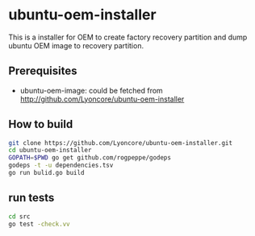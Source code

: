# ubuntu-oem-installer

This is a installer for OEM to create factory recovery partition and dump ubuntu OEM image to recovery partition.

## Prerequisites
- ubuntu-oem-image: could be fetched from http://github.com/Lyoncore/ubuntu-oem-installer

## How to build
``` bash
git clone https://github.com/Lyoncore/ubuntu-oem-installer.git
cd ubuntu-oem-installer
GOPATH=$PWD go get github.com/rogpeppe/godeps
godeps -t -u dependencies.tsv
go run bulid.go build
```

## run tests
``` bash
cd src
go test -check.vv
```

